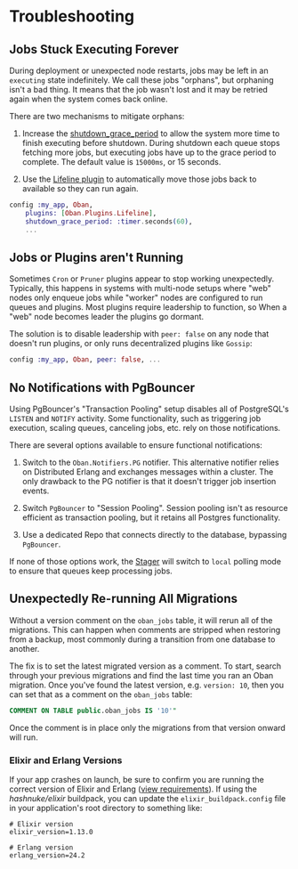 # Troubleshooting

## Jobs Stuck Executing Forever

During deployment or unexpected node restarts, jobs may be left in an `executing` state
indefinitely. We call these jobs "orphans", but orphaning isn't a bad thing. It means that the job
wasn't lost and it may be retried again when the system comes back online.

There are two mechanisms to mitigate orphans:

1. Increase the [shutdown_grace_period](Oban.html#start_link/1-twiddly-options) to allow the
   system more time to finish executing before shutdown. During shutdown each queue stops
   fetching more jobs, but executing jobs have up to the grace period to complete. The default
   value is `15000ms`, or 15 seconds.

2. Use the [Lifeline plugin](Oban.Plugins.Lifeline.html) to automatically move those jobs back to
   available so they can run again.

```elixir
config :my_app, Oban,
    plugins: [Oban.Plugins.Lifeline],
    shutdown_grace_period: :timer.seconds(60),
    ...
```

## Jobs or Plugins aren't Running

Sometimes `Cron` or `Pruner` plugins appear to stop working unexpectedly. Typically, this happens in
systems with multi-node setups where "web" nodes only enqueue jobs while "worker" nodes are
configured to run queues and plugins. Most plugins require leadership to function, so When a "web"
node becomes leader the plugins go dormant.

The solution is to disable leadership with `peer: false` on any node that doesn't run plugins, or
only runs decentralized plugins like `Gossip`:

```elixir
config :my_app, Oban, peer: false, ...
```

## No Notifications with PgBouncer

Using PgBouncer's "Transaction Pooling" setup disables all of PostgreSQL's `LISTEN` and `NOTIFY`
activity. Some functionality, such as triggering job execution, scaling queues, canceling jobs,
etc. rely on those notifications.

There are several options available to ensure functional notifications:

1. Switch to the `Oban.Notifiers.PG` notifier. This alternative notifier relies on Distributed
   Erlang and exchanges messages within a cluster. The only drawback to the PG notifier is that it
   doesn't trigger job insertion events.

2. Switch `PgBouncer` to "Session Pooling". Session pooling isn't as resource efficient as
   transaction pooling, but it retains all Postgres functionality.

3. Use a dedicated Repo that connects directly to the database, bypassing `PgBouncer`.

If none of those options work, the [Stager][stag] will switch to `local` polling mode to ensure
that queues keep processing jobs.

[stag]: Oban.Plugins.Stager.html

## Unexpectedly Re-running All Migrations

Without a version comment on the `oban_jobs` table, it will rerun all of the migrations. This can
happen when comments are stripped when restoring from a backup, most commonly during a transition
from one database to another.

The fix is to set the latest migrated version as a comment. To start, search through your previous
migrations and find the last time you ran an Oban migration. Once you've found the latest version,
e.g. `version: 10`, then you can set that as a comment on the `oban_jobs` table:

```sql
COMMENT ON TABLE public.oban_jobs IS '10'"
```

Once the comment is in place only the migrations from that version onward will
run.

### Elixir and Erlang Versions

If your app crashes on launch, be sure to confirm you are running the correct version of Elixir
and Erlang ([view requirements][reqs]). If using the *hashnuke/elixir* buildpack, you can update
the `elixir_buildpack.config` file in your application's root directory to something like:

```
# Elixir version
elixir_version=1.13.0

# Erlang version
erlang_version=24.2
```

[reqs]: Oban.html#requirements
